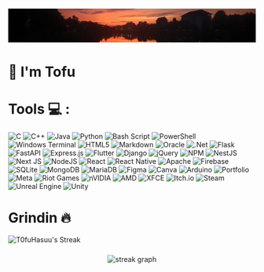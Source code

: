 ![Pic](https://github.com/T0fuHasuu/T0fuHasuu/blob/main/pic.jpg)

# 💫 I'm Tofu

# Tools 💻 :
![C](https://img.shields.io/badge/c-%2300599C.svg?style=flat&logo=c&logoColor=white) ![C++](https://img.shields.io/badge/c++-%2300599C.svg?style=flat&logo=c%2B%2B&logoColor=white) ![Java](https://img.shields.io/badge/java-%23ED8B00.svg?style=flat&logo=openjdk&logoColor=white) ![Python](https://img.shields.io/badge/python-3670A0?style=flat&logo=python&logoColor=ffdd54) ![Bash Script](https://img.shields.io/badge/bash_script-%23121011.svg?style=flat&logo=gnu-bash&logoColor=white) ![PowerShell](https://img.shields.io/badge/PowerShell-%235391FE.svg?style=flat&logo=powershell&logoColor=white) ![Windows Terminal](https://img.shields.io/badge/Windows%20Terminal-%234D4D4D.svg?style=flat&logo=windows-terminal&logoColor=white) ![HTML5](https://img.shields.io/badge/html5-%23E34F26.svg?style=flat&logo=html5&logoColor=white) ![Markdown](https://img.shields.io/badge/markdown-%23000000.svg?style=flat&logo=markdown&logoColor=white) ![Oracle](https://img.shields.io/badge/Oracle-F80000?style=flat&logo=oracle&logoColor=white) ![.Net](https://img.shields.io/badge/.NET-5C2D91?style=flat&logo=.net&logoColor=white) ![Flask](https://img.shields.io/badge/flask-%23000.svg?style=flat&logo=flask&logoColor=white) ![FastAPI](https://img.shields.io/badge/FastAPI-005571?style=flat&logo=fastapi) ![Express.js](https://img.shields.io/badge/express.js-%23404d59.svg?style=flat&logo=express&logoColor=%2361DAFB) ![Flutter](https://img.shields.io/badge/Flutter-%2302569B.svg?style=flat&logo=Flutter&logoColor=white) ![Django](https://img.shields.io/badge/django-%23092E20.svg?style=flat&logo=django&logoColor=white) ![jQuery](https://img.shields.io/badge/jquery-%230769AD.svg?style=flat&logo=jquery&logoColor=white) ![NPM](https://img.shields.io/badge/NPM-%23CB3837.svg?style=flat&logo=npm&logoColor=white) ![NestJS](https://img.shields.io/badge/nestjs-%23E0234E.svg?style=flat&logo=nestjs&logoColor=white) ![Next JS](https://img.shields.io/badge/Next-black?style=flat&logo=next.js&logoColor=white) ![NodeJS](https://img.shields.io/badge/node.js-6DA55F?style=flat&logo=node.js&logoColor=white) ![React](https://img.shields.io/badge/react-%2320232a.svg?style=flat&logo=react&logoColor=%2361DAFB) ![React Native](https://img.shields.io/badge/react_native-%2320232a.svg?style=flat&logo=react&logoColor=%2361DAFB) ![Apache](https://img.shields.io/badge/apache-%23D42029.svg?style=flat&logo=apache&logoColor=white) ![Firebase](https://img.shields.io/badge/firebase-a08021?style=flat&logo=firebase&logoColor=ffcd34) ![SQLite](https://img.shields.io/badge/sqlite-%2307405e.svg?style=flat&logo=sqlite&logoColor=white) ![MongoDB](https://img.shields.io/badge/MongoDB-%234ea94b.svg?style=flat&logo=mongodb&logoColor=white) ![MariaDB](https://img.shields.io/badge/MariaDB-003545?style=flat&logo=mariadb&logoColor=white) ![Figma](https://img.shields.io/badge/figma-%23F24E1E.svg?style=flat&logo=figma&logoColor=white) ![Canva](https://img.shields.io/badge/Canva-%2300C4CC.svg?style=flat&logo=Canva&logoColor=white) ![Arduino](https://img.shields.io/badge/-Arduino-00979D?style=flat&logo=Arduino&logoColor=white) ![Portfolio](https://img.shields.io/badge/Portfolio-%23000000.svg?style=flat&logo=firefox&logoColor=#FF7139) ![Meta](https://img.shields.io/badge/Meta-%230467DF.svg?style=flat&logo=Meta&logoColor=white) ![Riot Games](https://img.shields.io/badge/riotgames-D32936.svg?style=flat&logo=riotgames&logoColor=white) ![nVIDIA](https://img.shields.io/badge/nVIDIA-%2376B900.svg?style=flat&logo=nVIDIA&logoColor=white) ![AMD](https://img.shields.io/badge/AMD-%23000000.svg?style=flat&logo=amd&logoColor=white) ![XFCE](https://img.shields.io/badge/XFCE-%232284F2.svg?style=flat&logo=xfce&logoColor=white) ![Itch.io](https://img.shields.io/badge/Itch-%23FF0B34.svg?style=flat&logo=Itch.io&logoColor=white) ![Steam](https://img.shields.io/badge/steam-%23000000.svg?style=flat&logo=steam&logoColor=white) ![Unreal Engine](https://img.shields.io/badge/unrealengine-%23313131.svg?style=flat&logo=unrealengine&logoColor=white) ![Unity](https://img.shields.io/badge/unity-%23000000.svg?style=flat&logo=unity&logoColor=white)

# Grindin 🔥
![T0fuHasuu's Streak](https://github-readme-streak-stats.herokuapp.com/?user=T0fuHasuu&theme=tokyonight&hide_border=true)
###

<div align="center">
  <img src="https://streak-stats.demolab.com?user=T0fuHasuu&locale=en&mode=daily&theme=aura&hide_border=true&border_radius=10&order=3" height="220" alt="streak graph"  />
</div>

###
